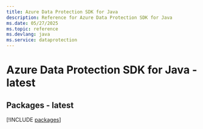 ```yaml
---
title: Azure Data Protection SDK for Java
description: Reference for Azure Data Protection SDK for Java
ms.date: 05/27/2025
ms.topic: reference
ms.devlang: java
ms.service: dataprotection
---
```

# Azure Data Protection SDK for Java - latest
## Packages - latest
[!INCLUDE [packages](data-protection-index.md)]